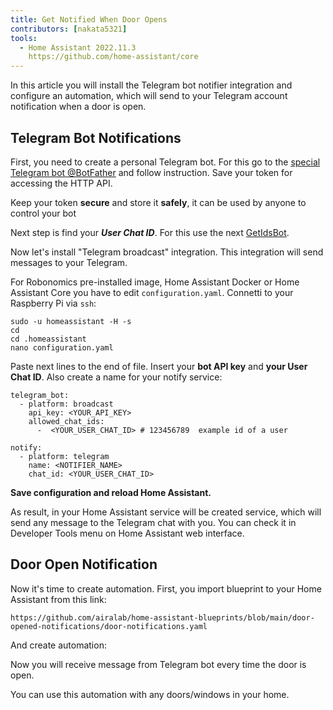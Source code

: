 ```yaml
---
title: Get Notified When Door Opens
contributors: [nakata5321]
tools:   
  - Home Assistant 2022.11.3
    https://github.com/home-assistant/core
---
```


In this article you will install the Telegram bot notifier integration and configure an automation, which will send to your Telegram account notification when a door is open.

## Telegram Bot Notifications

First, you need to create a personal Telegram bot. For this go to the [special Telegram bot @BotFather](https://t.me/botfather) and follow instruction. 
Save your token for accessing the HTTP API.

<robo-wiki-video controls src="https://static.robonomics.network/wiki/bot-father.mp4" />

<robo-wiki-note type="warning">

Keep your token **secure** and store it **safely**, it can be used by anyone to control your bot 

</robo-wiki-note>

Next step is find your ***User Chat ID***. For this use the next [GetIdsBot](https://t.me/getidsbot). 

<robo-wiki-video controls src="https://static.robonomics.network/wiki/get-id-bot.mp4" />

Now let's install "Telegram broadcast" integration. This integration will send messages to your Telegram.

For Robonomics pre-installed image, Home Assistant Docker or Home Assistant Core you have to edit `configuration.yaml`. Connetti to your Raspberry Pi via `ssh`:

<robo-wiki-video controls src="https://static.robonomics.network/wiki/open-config.mp4" />

<code-helper additionalLine="rasppi_username@rasppi_hostname" >

```shell
sudo -u homeassistant -H -s
cd
cd .homeassistant 
nano configuration.yaml
```

</code-helper >

Paste next lines to the end of file. Insert your **bot API key** and **your User Chat ID**. Also create a name for your notify service:


<code-helper copy >

```shell
telegram_bot:
  - platform: broadcast
    api_key: <YOUR_API_KEY>
    allowed_chat_ids:
      -  <YOUR_USER_CHAT_ID> # 123456789  example id of a user
      
notify:
  - platform: telegram
    name: <NOTIFIER_NAME>
    chat_id: <YOUR_USER_CHAT_ID>
```

</code-helper >

<robo-wiki-video controls src="https://static.robonomics.network/wiki/insert-config.mp4" />

**Save configuration and reload Home Assistant.**


As result, in your Home Assistant service will be created service, which will send any message to the Telegram chat with you. 
You can check it in Developer Tools menu on Home Assistant web interface. 

<robo-wiki-video controls src="https://static.robonomics.network/wiki/telegram-result.mp4" />

##  Door Open Notification

Now it's time to create automation. First, you import blueprint to your Home Assistant from this link:

<code-helper copy>

```shell
https://github.com/airalab/home-assistant-blueprints/blob/main/door-opened-notifications/door-notifications.yaml
```

</code-helper >

<robo-wiki-video controls src="https://static.robonomics.network/wiki/insert-blue.mp4" />

And create automation:

<robo-wiki-video controls src="https://static.robonomics.network/wiki/create-automation.mp4" />

Now you will receive message from Telegram bot every time the door is open.

<robo-wiki-note type="okay">
You can use this automation with any doors/windows in your home.
</robo-wiki-note>

